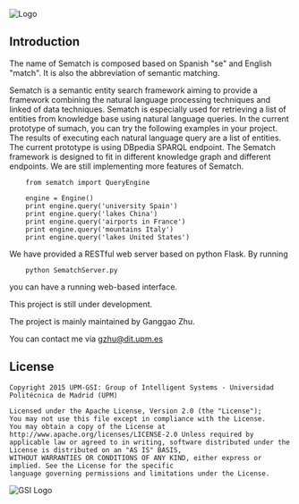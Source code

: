 ![Logo](https://dl.dropboxusercontent.com/u/74428083/logo-sematch.png)

## Introduction

The name of Sematch is composed based on Spanish "se" and English "match". It is also the abbreviation of semantic matching.

Sematch is a semantic entity search framework aiming to provide a framework combining the natural language processing techniques and linked of data techniques. Sematch is especially used for retrieving a list of entities from knowledge base using natural language queries. In the current prototype of sumach, you can try the following examples in your project. The results of executing each natural language query are a list of entities. The current prototype is using DBpedia SPARQL endpoint. The Sematch framework is designed to fit in different knowledge graph and different endpoints. We are still implementing more features of Sematch.

```
	from sematch import QueryEngine
	
	engine = Engine()
	print engine.query('university Spain')
	print engine.query('lakes China')
	print engine.query('airports in France')
	print engine.query('mountains Italy')
	print engine.query('lakes United States')
```

We have provided a RESTful web server based on python Flask. By running 
```
	python SematchServer.py 
```
you can have a running web-based interface.

This project is still under development.

The project is mainly maintained by Ganggao Zhu.

You can contact me via gzhu@dit.upm.es

## License

```
Copyright 2015 UPM-GSI: Group of Intelligent Systems - Universidad Politécnica de Madrid (UPM)

Licensed under the Apache License, Version 2.0 (the "License"); 
You may not use this file except in compliance with the License. 
You may obtain a copy of the License at http://www.apache.org/licenses/LICENSE-2.0 Unless required by 
applicable law or agreed to in writing, software distributed under the License is distributed on an "AS IS" BASIS,
WITHOUT WARRANTIES OR CONDITIONS OF ANY KIND, either express or implied. See the License for the specific 
language governing permissions and limitations under the License.
```
![GSI Logo](http://gsi.dit.upm.es/templates/jgsi/images/logo.png)